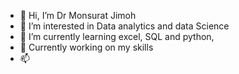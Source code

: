 - 👋 Hi, I’m Dr  Monsurat Jimoh
- 👀 I’m interested in Data analytics and data Science
- 🌱 I’m currently learning excel, SQL and python, 
- 💞️ Currently working on my skills
- 📫 

<!---
MonsuratJimoh/MonsuratJimoh is a ✨ special ✨ repository because its `README.md` (this file) appears on your GitHub profile.
You can click the Preview link to take a look at your changes.
--->
